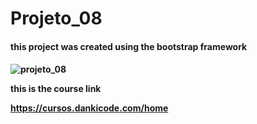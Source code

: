 # Projeto_08


<h4>this project was created using the bootstrap framework<h4>
  
  
  
![projeto_08](https://user-images.githubusercontent.com/69093389/91483718-85691080-e87e-11ea-801d-f6f029e5c387.gif)




this is the course link

https://cursos.dankicode.com/home
